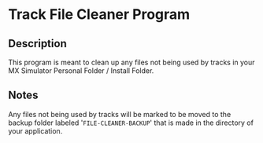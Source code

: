 # Track File Cleaner Program

## Description
This program is meant to clean up any files not being used by tracks in your MX Simulator Personal Folder / Install Folder.

## Notes
Any files not being used by tracks will be marked to be moved to the backup folder labeled '``FILE-CLEANER-BACKUP``' that is made in the directory of your application.